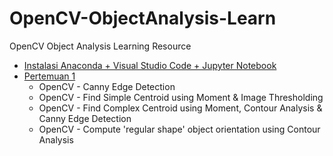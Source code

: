 # OpenCV-ObjectAnalysis-Learn
 OpenCV Object Analysis Learning Resource

- [Instalasi Anaconda + Visual Studio Code + Jupyter Notebook](https://github.com/Muhammad-Yunus/OpenCV-ObjectAnalysis-Learn/raw/refs/heads/main/Pengenalan%20Anaconda%20Dan%20VS%20Code%20Jupyter%20Notebook.pptx)
- [Pertemuan 1](https://github.com/Muhammad-Yunus/OpenCV-ObjectAnalysis-Learn/tree/main/Pertemuan_1)
    - OpenCV - Canny Edge Detection
    - OpenCV - Find Simple Centroid using Moment & Image Thresholding
    - OpenCV - Find Complex Centroid using Moment, Contour Analysis & Canny Edge Detection
    - OpenCV - Compute 'regular shape' object orientation using Contour Analysis